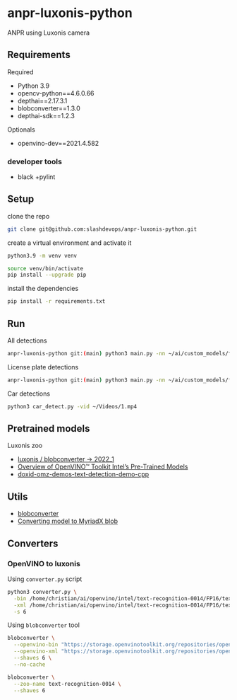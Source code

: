 # anpr-luxonis-python

ANPR using Luxonis camera

## Requirements

Required

+ Python 3.9
+ opencv-python==4.6.0.66
+ depthai==2.17.3.1
+ blobconverter==1.3.0
+ depthai-sdk==1.2.3

Optionals

+ openvino-dev==2021.4.582

### developer tools

+ black
+pylint

## Setup

clone the repo

```bash
git clone git@github.com:slashdevops/anpr-luxonis-python.git
```

create a virtual environment and activate it

```bash
python3.9 -m venv venv

source venv/bin/activate
pip install --upgrade pip
```

install the dependencies

```bash
pip install -r requirements.txt
```

## Run

All detections

```bash
anpr-luxonis-python git:(main) python3 main.py -nn ~/ai/custom_models/frozen_inference_graph_openvino_2021.4_6shave.blob -vid ~/Videos/1.mp4
```

License plate detections

```bash
anpr-luxonis-python git:(main) python3 main.py -nn ~/ai/custom_models/frozen_inference_graph_openvino_2021.4_6shave.blob -vid ~/Videos/1.mp4
```

Car detections

```bash
python3 car_detect.py -vid ~/Videos/1.mp4
```

## Pretrained models

Luxonis zoo

+ [luxonis / blobconverter -> 2022_1](https://github.com/luxonis/blobconverter/tree/master/models/2022_1)
+ [Overview of OpenVINO™ Toolkit Intel’s Pre-Trained Models](https://docs.openvino.ai/latest/omz_models_group_intel.html)
+ [doxid-omz-demos-text-detection-demo-cpp](https://docs.openvino.ai/latest/omz_demos_text_detection_demo_cpp.html#doxid-omz-demos-text-detection-demo-cpp)

## Utils

+ [blobconverter](http://blobconverter.luxonis.com/)
+ [Converting model to MyriadX blob](https://docs.luxonis.com/en/latest/pages/model_conversion/#converting-model-to-myriadx-blob)

## Converters

### OpenVINO to luxonis

Using `converter.py` script

```bash
python3 converter.py \
  -bin /home/christian/ai/openvino/intel/text-recognition-0014/FP16/text-recognition-0014.bin \
  -xml /home/christian/ai/openvino/intel/text-recognition-0014/FP16/text-recognition-0014.xml \
  -s 6
```

Using `blobconverter` tool

```bash
blobconverter \
  --openvino-bin "https://storage.openvinotoolkit.org/repositories/open_model_zoo/2021.4/models_bin/3/text-recognition-0014/FP16/text-recognition-0014.bin" \
  --openvino-xml "https://storage.openvinotoolkit.org/repositories/open_model_zoo/2021.4/models_bin/3/text-recognition-0014/FP16/text-recognition-0014.xml" \
  --shaves 6 \
  --no-cache
```

```bash
blobconverter \
  --zoo-name text-recognition-0014 \
  --shaves 6
```
